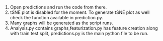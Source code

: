 1. Open predictions and run the code from there.
2. tSNE plot is disabled for the moment. To generate tSNE plot as well check the function available in prediction.py.
3. Many graphs will be generated as the script runs.
4. Analysis.py contains graphs,featurization.py has feature creation along with train test split, predictions.py is the main python file to be run.
